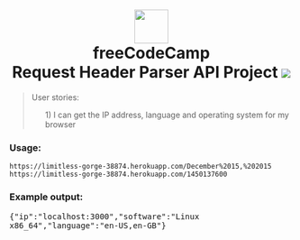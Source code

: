 <h1 align = "center">
<img width="60px" src ="https://avatars0.githubusercontent.com/u/9892522?s=400&v=4" /> <br/>
freeCodeCamp <br/>
Request Header Parser API Project <img  src="https://travis-ci.org/erdembircan/timestamp-microservice.svg?branch=master"/> </h1>

<blockquote>
      User stories:
      <ul>1)  I can get the IP address, language and operating system for my browser</ul>
</blockquote>

<h3>Usage:</h3>
 <code>https://limitless-gorge-38874.herokuapp.com/December%2015,%202015</code>
    <br>
<code>https://limitless-gorge-38874.herokuapp.com/1450137600</code>
<h3>Example output:</h3>
<samp>
          {"ip":"localhost:3000","software":"Linux x86_64","language":"en-US,en-GB"}
</samp>
